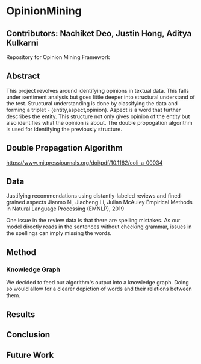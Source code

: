 # OpinionMining
## **Contributors**: Nachiket **Deo**, Justin **Hong**, Aditya **Kulkarni**


Repository for Opinion Mining Framework

## Abstract
This project revolves around identifying opinions in textual data. This falls under sentiment analysis but goes little deeper into structural understand of the test. Structural understanding is done by classifying the data and forming a triplet - (entity,aspect,opinion). Aspect is a word that further describes the entity. This structure not only gives opinion of the entity but also identifies what the opinion is about. The double propogation algorithm is used for identifying the previously structure.


## Double Propagation Algorithm


https://www.mitpressjournals.org/doi/pdf/10.1162/coli_a_00034

## Data
Justifying recommendations using distantly-labeled reviews and fined-grained aspects
Jianmo Ni, Jiacheng Li, Julian McAuley
Empirical Methods in Natural Language Processing (EMNLP), 2019


One issue in the review data is that there are spelling mistakes. As our model directly reads in the sentences without checking grammar, issues in the spellings can imply missing the words.

## Method


### Knowledge Graph

We decided to feed our algorithm's output into a knowledge graph. Doing so would allow for a clearer depiction of words and their relations between them.

## Results

### 

## Conclusion

## Future Work
